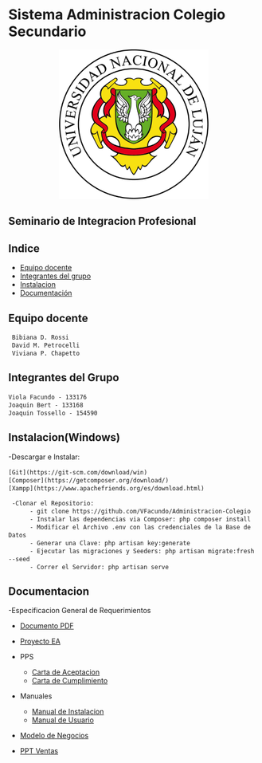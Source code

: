 # Sistema Administracion Colegio Secundario

<p align="center">
<img src="logo.png" title="unlu logo" width="300" height="300">
</p>

## Seminario de Integracion Profesional

## Indice  

- [Equipo docente](#Equipo-docente)
- [Integrantes del grupo](#Integrantes-del-Grupo)
- [Instalacion](#Instalacion(Windows))
- [Documentación](#documentacion)

## Equipo docente
~~~
 Bibiana D. Rossi  
 David M. Petrocelli  
 Viviana P. Chapetto  
~~~  
## Integrantes del Grupo
  ~~~
  Viola Facundo - 133176  
  Joaquin Bert - 133168  
  Joaquin Tossello - 154590  
  ~~~
  ## Instalacion(Windows)

  -Descargar e Instalar:  

    [Git](https://git-scm.com/download/win)  
    [Composer](https://getcomposer.org/download/)  
    [Xampp](https://www.apachefriends.org/es/download.html)  
    
  ~~~  
   -Clonar el Repositorio:
        - git clone https://github.com/VFacundo/Administracion-Colegio
        - Instalar las dependencias via Composer: php composer install  
        - Modificar el Archivo .env con las credenciales de la Base de Datos  
        - Generar una Clave: php artisan key:generate
        - Ejecutar las migraciones y Seeders: php artisan migrate:fresh --seed
        - Correr el Servidor: php artisan serve  
  ~~~
    
  ## Documentacion  

  -Especificacion General de Requerimientos
   - [Documento PDF](documentacion/egr/egr.docx)  
   - [Proyecto EA](documentacion/egr/admin_colegio.EAP)  
 
 - PPS  
   - [Carta de Aceptacion](documentacion/pps/carta_aceptacion.jpg)  
   - [Carta de Cumplimiento](documentacion/pps/carta_cumplimiento.jpg)  
   
 - Manuales
   - [Manual de Instalacion](documentacion/Manual_de_instalacion.pdf)  
   - [Manual de Usuario](documentacion/Manual_de_usuario.pdf)  
   
 - [Modelo de Negocios](documentacion/modelo_de_negocios.pdf)  
 - [PPT Ventas](documentacion/ppt_ventas.pdf) 
    
